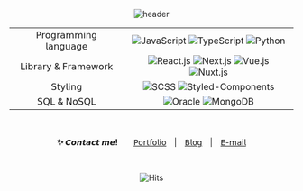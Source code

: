 <div align="center">

  ![header](https://capsule-render.vercel.app/api?type=waving&color=gradient&height=250&section=header&text=HANSOL%20OLIVIA%20KIM&fontSize=60&animation=fadeIn&fontAlignY=35&desc=Transitioning%20from%20FE%20Developer%20to%20Engineer&descAlignY=50&descAlign=60.5)

</div>


<div align="center">
  
  <table>
    <tbody>
      <tr align="center">
        <td>𝖯𝗋𝗈𝗀𝗋𝖺𝗆𝗆𝗂𝗇𝗀 𝗅𝖺𝗇𝗀𝗎𝖺𝗀𝖾</td>
        <td>
          <img src="https://img.shields.io/badge/JavaScript-DB9D22?style=for-the-badge&logo=JavaScript&logoColor=white" alt="JavaScript"> 
          <img src="https://img.shields.io/badge/TypeScript-3178C6.svg?style=for-the-badge&logo=TypeScript&logoColor=white" alt="TypeScript"> 
          <img src="https://img.shields.io/badge/python-326998?style=for-the-badge&logo=python&logoColor=white" alt="Python">
        </td>
      </tr>
      <tr align="center">
        <td>𝖫𝗂𝖻𝗋𝖺𝗋𝗒 & 𝖥𝗋𝖺𝗆𝖾𝗐𝗈𝗋𝗄</td>
        <td>
          <img src="https://img.shields.io/badge/React-18BCEE?style=for-the-badge&logo=React&logoColor=white" alt="React.js">
          <img src="https://img.shields.io/badge/Next-4F90E9?style=for-the-badge&logo=Next.js&logoColor=white" alt="Next.js">
          <img src="https://img.shields.io/badge/Vue-3FB27F?style=for-the-badge&logo=Vue.js&logoColor=white" alt="Vue.js">
          <img src="https://img.shields.io/badge/Nuxt-3A7C6D?style=for-the-badge&logo=Nuxt.js&logoColor=white" alt="Nuxt.js">
        </td>
      </tr>
      <tr align="center">
        <td>𝖲𝗍𝗒𝗅𝗂𝗇𝗀</td>
        <td>
          <img src="https://img.shields.io/badge/SCSS-C76395?style=for-the-badge&logo=SASS&logoColor=white" alt="SCSS"> 
          <img src="https://img.shields.io/badge/styled--components-974C91?style=for-the-badge&logo=styledcomponents&logoColor=white" alt="Styled-Components">
        </td>
      </tr>
      <tr align="center">
        <td>𝖲𝖰𝖫 & 𝖭𝗈𝖲𝖰𝖫</td>
        <td>
          <img src="https://img.shields.io/badge/oracle-C94C3A?style=for-the-badge&logo=oracle&logoColor=white" alt="Oracle"> 
          <img src="https://img.shields.io/badge/mongodb-4EA542?style=for-the-badge&logo=mongodb&logoColor=white" alt="MongoDB">
        </td>
      </tr>
    </tbody>
  </table>
  
</div>


<div align="center">

  <br/>

  **✨ 𝘾𝙤𝙣𝙩𝙖𝙘𝙩 𝙢𝙚!**　　[𝖯𝗈𝗋𝗍𝖿𝗈𝗅𝗂𝗈](https://www.hansololiviakim.com)　|　[𝖡𝗅𝗈𝗀](https://oliviakim.tistory.com)　|　[𝖤-𝗆𝖺𝗂𝗅](mailto:dev.hansolkim@gmail.com)

  <br/>
  
  ![Hits](https://komarev.com/ghpvc/?username=hansololiviakim&&style=flat&color=lightgrey)

  <br/>

</div>

